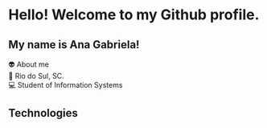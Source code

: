 # Hello! Welcome to my Github profile.

## My name is Ana Gabriela! <br>

👽 About me <br>
📍  Rio do Sul, SC. <br>
💻 Student of Information Systems <br>

## Technologies

<i class="devicon-html5-plain"></i>          
<i class="devicon-css3-plain"></i>
<i class="devicon-javascript-plain"></i>
<i class="devicon-php-plain"></i>
          


